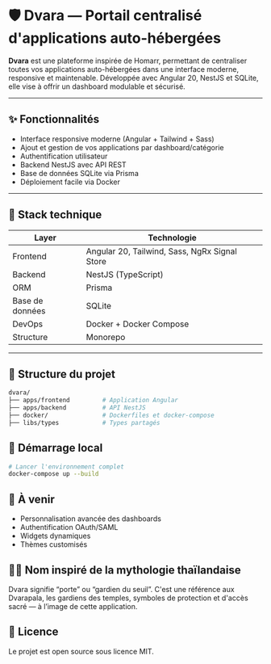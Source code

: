 # 🛡️ Dvara — Portail centralisé d'applications auto-hébergées

**Dvara** est une plateforme inspirée de Homarr, permettant de centraliser toutes vos applications auto-hébergées dans une interface moderne, responsive et maintenable.
Développée avec Angular 20, NestJS et SQLite, elle vise à offrir un dashboard modulable et sécurisé.

---

## ✨ Fonctionnalités

- Interface responsive moderne (Angular + Tailwind + Sass)
- Ajout et gestion de vos applications par dashboard/catégorie
- Authentification utilisateur
- Backend NestJS avec API REST
- Base de données SQLite via Prisma
- Déploiement facile via Docker

---

## 🚀 Stack technique

| Layer           | Technologie                                   |
| --------------- | --------------------------------------------- |
| Frontend        | Angular 20, Tailwind, Sass, NgRx Signal Store |
| Backend         | NestJS (TypeScript)                           |
| ORM             | Prisma                                        |
| Base de données | SQLite                                        |
| DevOps          | Docker + Docker Compose                       |
| Structure       | Monorepo                                      |

---

## 🧱 Structure du projet

```bash
dvara/
├── apps/frontend         # Application Angular
├── apps/backend          # API NestJS
├── docker/               # Dockerfiles et docker-compose
├── libs/types            # Types partagés
```

## 🐳 Démarrage local

```bash
# Lancer l'environnement complet
docker-compose up --build
```

## 🔮 À venir

- Personnalisation avancée des dashboards
- Authentification OAuth/SAML
- Widgets dynamiques
- Thèmes customisés

## 🧙‍♂️ Nom inspiré de la mythologie thaïlandaise
Dvara signifie “porte” ou “gardien du seuil”.
C'est une référence aux Dvarapala, les gardiens des temples, symboles de protection et d'accès sacré — à l’image de cette application.

## 📄 Licence

Le projet est open source sous licence MIT.